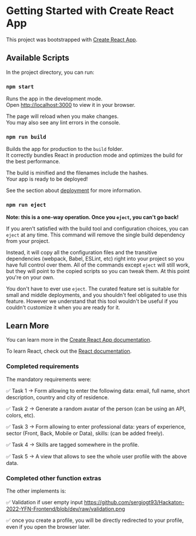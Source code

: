 # Getting Started with Create React App

This project was bootstrapped with [Create React App](https://github.com/facebook/create-react-app).

## Available Scripts

In the project directory, you can run:

### `npm start`

Runs the app in the development mode.\
Open [http://localhost:3000](http://localhost:3000) to view it in your browser.

The page will reload when you make changes.\
You may also see any lint errors in the console.

### `npm run build`

Builds the app for production to the `build` folder.\
It correctly bundles React in production mode and optimizes the build for the best performance.

The build is minified and the filenames include the hashes.\
Your app is ready to be deployed!

See the section about [deployment](https://facebook.github.io/create-react-app/docs/deployment) for more information.

### `npm run eject`

**Note: this is a one-way operation. Once you `eject`, you can't go back!**

If you aren't satisfied with the build tool and configuration choices, you can `eject` at any time. This command will remove the single build dependency from your project.

Instead, it will copy all the configuration files and the transitive dependencies (webpack, Babel, ESLint, etc) right into your project so you have full control over them. All of the commands except `eject` will still work, but they will point to the copied scripts so you can tweak them. At this point you're on your own.

You don't have to ever use `eject`. The curated feature set is suitable for small and middle deployments, and you shouldn't feel obligated to use this feature. However we understand that this tool wouldn't be useful if you couldn't customize it when you are ready for it.

## Learn More

You can learn more in the [Create React App documentation](https://facebook.github.io/create-react-app/docs/getting-started).

To learn React, check out the [React documentation](https://reactjs.org/).

### Completed requirements

The mandatory requirements were:

✅ Task 1 → Form allowing to enter the following data: email, full name, short description, country and city of residence.

✅ Task 2 → Generate a random avatar of the person (can be using an API, colors, etc).

✅ Task 3 → Form allowing to enter professional data: years of experience, sector (Front, Back, Mobile or Data), skills: (can be added freely).

✅ Task 4 → Skills are tagged somewhere in the profile.

✅ Task 5 → A view that allows to see the whole user profile with the above data.


### Completed other function extras

The other implements is:


✅ Validation if user empty input
https://github.com/sergiogt93/Hackaton-2022-YFN-Frontend/blob/dev/raw/validation.png

✅ once you create a profile, you will be directly redirected to your profile, even if you open the browser later.